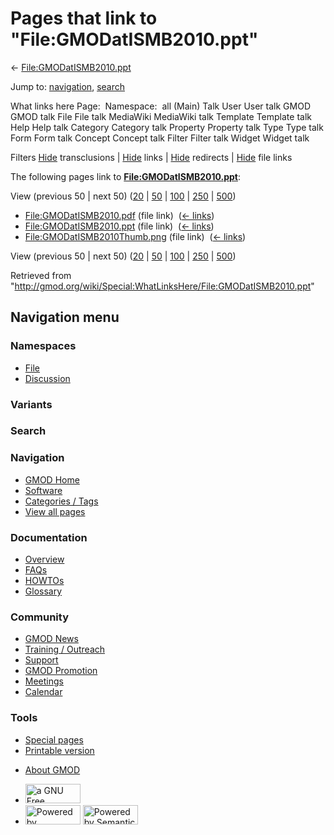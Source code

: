<div id="mw-page-base" class="noprint">

</div>

<div id="mw-head-base" class="noprint">

</div>

<div id="content" class="mw-body" role="main">

<span id="top"></span>

<div id="mw-js-message" style="display:none;">

</div>



# <span dir="auto">Pages that link to "File:GMODatISMB2010.ppt"</span>

<div id="bodyContent">

<div id="contentSub">

←
[File:GMODatISMB2010.ppt](/wiki/File:GMODatISMB2010.ppt "File:GMODatISMB2010.ppt")

</div>

<div id="jump-to-nav" class="mw-jump">

Jump to: [navigation](#mw-navigation), [search](#p-search)

</div>

<div id="mw-content-text">

What links here Page:  Namespace:  all (Main) Talk User User talk GMOD
GMOD talk File File talk MediaWiki MediaWiki talk Template Template talk
Help Help talk Category Category talk Property Property talk Type Type
talk Form Form talk Concept Concept talk Filter Filter talk Widget
Widget talk

Filters
[Hide](/mediawiki/index.php?title=Special:WhatLinksHere/File:GMODatISMB2010.ppt&hidetrans=1 "Special:WhatLinksHere/File:GMODatISMB2010.ppt")
transclusions \|
[Hide](/mediawiki/index.php?title=Special:WhatLinksHere/File:GMODatISMB2010.ppt&hidelinks=1 "Special:WhatLinksHere/File:GMODatISMB2010.ppt")
links \|
[Hide](/mediawiki/index.php?title=Special:WhatLinksHere/File:GMODatISMB2010.ppt&hideredirs=1 "Special:WhatLinksHere/File:GMODatISMB2010.ppt")
redirects \|
[Hide](/mediawiki/index.php?title=Special:WhatLinksHere/File:GMODatISMB2010.ppt&hideimages=1 "Special:WhatLinksHere/File:GMODatISMB2010.ppt")
file links

The following pages link to
**[File:GMODatISMB2010.ppt](/wiki/File:GMODatISMB2010.ppt "File:GMODatISMB2010.ppt")**:

View (previous 50 \| next 50)
([20](/mediawiki/index.php?title=Special:WhatLinksHere/File:GMODatISMB2010.ppt&limit=20 "Special:WhatLinksHere/File:GMODatISMB2010.ppt")
\|
[50](/mediawiki/index.php?title=Special:WhatLinksHere/File:GMODatISMB2010.ppt&limit=50 "Special:WhatLinksHere/File:GMODatISMB2010.ppt")
\|
[100](/mediawiki/index.php?title=Special:WhatLinksHere/File:GMODatISMB2010.ppt&limit=100 "Special:WhatLinksHere/File:GMODatISMB2010.ppt")
\|
[250](/mediawiki/index.php?title=Special:WhatLinksHere/File:GMODatISMB2010.ppt&limit=250 "Special:WhatLinksHere/File:GMODatISMB2010.ppt")
\|
[500](/mediawiki/index.php?title=Special:WhatLinksHere/File:GMODatISMB2010.ppt&limit=500 "Special:WhatLinksHere/File:GMODatISMB2010.ppt"))

- [File:GMODatISMB2010.pdf](/wiki/File:GMODatISMB2010.pdf "File:GMODatISMB2010.pdf")
  (file link) ‎ <span class="mw-whatlinkshere-tools">([←
  links](/mediawiki/index.php?title=Special:WhatLinksHere&target=File%3AGMODatISMB2010.pdf "Special:WhatLinksHere"))</span>
- [File:GMODatISMB2010.ppt](/wiki/File:GMODatISMB2010.ppt "File:GMODatISMB2010.ppt")
  (file link) ‎ <span class="mw-whatlinkshere-tools">([←
  links](/mediawiki/index.php?title=Special:WhatLinksHere&target=File%3AGMODatISMB2010.ppt "Special:WhatLinksHere"))</span>
- [File:GMODatISMB2010Thumb.png](/wiki/File:GMODatISMB2010Thumb.png "File:GMODatISMB2010Thumb.png")
  (file link) ‎ <span class="mw-whatlinkshere-tools">([←
  links](/mediawiki/index.php?title=Special:WhatLinksHere&target=File%3AGMODatISMB2010Thumb.png "Special:WhatLinksHere"))</span>

View (previous 50 \| next 50)
([20](/mediawiki/index.php?title=Special:WhatLinksHere/File:GMODatISMB2010.ppt&limit=20 "Special:WhatLinksHere/File:GMODatISMB2010.ppt")
\|
[50](/mediawiki/index.php?title=Special:WhatLinksHere/File:GMODatISMB2010.ppt&limit=50 "Special:WhatLinksHere/File:GMODatISMB2010.ppt")
\|
[100](/mediawiki/index.php?title=Special:WhatLinksHere/File:GMODatISMB2010.ppt&limit=100 "Special:WhatLinksHere/File:GMODatISMB2010.ppt")
\|
[250](/mediawiki/index.php?title=Special:WhatLinksHere/File:GMODatISMB2010.ppt&limit=250 "Special:WhatLinksHere/File:GMODatISMB2010.ppt")
\|
[500](/mediawiki/index.php?title=Special:WhatLinksHere/File:GMODatISMB2010.ppt&limit=500 "Special:WhatLinksHere/File:GMODatISMB2010.ppt"))

</div>

<div class="printfooter">

Retrieved from
"<http://gmod.org/wiki/Special:WhatLinksHere/File:GMODatISMB2010.ppt>"

</div>

<div id="catlinks" class="catlinks catlinks-allhidden">

</div>

<div class="visualClear">

</div>

</div>

</div>

<div id="mw-navigation">

## Navigation menu

<div id="mw-head">



<div id="left-navigation">

<div id="p-namespaces" class="vectorTabs" role="navigation"
aria-labelledby="p-namespaces-label">

### Namespaces

- <span id="ca-nstab-image"><a href="/wiki/File:GMODatISMB2010.ppt" accesskey="c"
  title="View the file page [c]">File</a></span>
- <span id="ca-talk"><a
  href="/mediawiki/index.php?title=File_talk:GMODatISMB2010.ppt&amp;action=edit&amp;redlink=1"
  accesskey="t"
  title="Discussion about the content page [t]">Discussion</a></span>

</div>

<div id="p-variants" class="vectorMenu emptyPortlet" role="navigation"
aria-labelledby="p-variants-label">

### 

### Variants[](#)

<div class="menu">

</div>

</div>

</div>

<div id="right-navigation">





</div>

<div id="p-search" role="search">

### Search

<div id="simpleSearch">

</div>

</div>

</div>

</div>

<div id="mw-panel">

<div id="p-logo" role="banner">

<a href="/wiki/Main_Page"
style="background-image: url(http://gmod.org/images/GMOD-cogs.png);"
title="Visit the main page"></a>

</div>

<div id="p-Navigation" class="portal" role="navigation"
aria-labelledby="p-Navigation-label">

### Navigation

<div class="body">

- <span id="n-GMOD-Home">[GMOD Home](/wiki/Main_Page)</span>
- <span id="n-Software">[Software](/wiki/GMOD_Components)</span>
- <span id="n-Categories-.2F-Tags">[Categories /
  Tags](/wiki/Categories)</span>
- <span id="n-View-all-pages">[View all
  pages](/wiki/Special:AllPages)</span>

</div>

</div>

<div id="p-Documentation" class="portal" role="navigation"
aria-labelledby="p-Documentation-label">

### Documentation

<div class="body">

- <span id="n-Overview">[Overview](/wiki/Overview)</span>
- <span id="n-FAQs">[FAQs](/wiki/Category:FAQ)</span>
- <span id="n-HOWTOs">[HOWTOs](/wiki/Category:HOWTO)</span>
- <span id="n-Glossary">[Glossary](/wiki/Glossary)</span>

</div>

</div>

<div id="p-Community" class="portal" role="navigation"
aria-labelledby="p-Community-label">

### Community

<div class="body">

- <span id="n-GMOD-News">[GMOD News](/wiki/GMOD_News)</span>
- <span id="n-Training-.2F-Outreach">[Training /
  Outreach](/wiki/Training_and_Outreach)</span>
- <span id="n-Support">[Support](/wiki/Support)</span>
- <span id="n-GMOD-Promotion">[GMOD
  Promotion](/wiki/GMOD_Promotion)</span>
- <span id="n-Meetings">[Meetings](/wiki/Meetings)</span>
- <span id="n-Calendar">[Calendar](/wiki/Calendar)</span>

</div>

</div>

<div id="p-tb" class="portal" role="navigation"
aria-labelledby="p-tb-label">

### Tools

<div class="body">

- <span id="t-specialpages"><a href="/wiki/Special:SpecialPages" accesskey="q"
  title="A list of all special pages [q]">Special pages</a></span>
- <span id="t-print"><a
  href="/mediawiki/index.php?title=Special:WhatLinksHere/File:GMODatISMB2010.ppt&amp;printable=yes"
  rel="alternate" accesskey="p"
  title="Printable version of this page [p]">Printable version</a></span>

</div>

</div>

</div>

</div>

<div id="footer" role="contentinfo">

- <span id="footer-places-about">[About
  GMOD](/wiki/GMOD:About "GMOD:About")</span>

<!-- -->

- <span id="footer-copyrightico">[<img src="http://www.gnu.org/graphics/gfdl-logo-small.png" width="88"
  height="31" alt="a GNU Free Documentation License" />](http://www.gnu.org/licenses/fdl-1.3.html)</span>
- <span id="footer-poweredbyico">[<img src="/mediawiki/skins/common/images/poweredby_mediawiki_88x31.png"
  width="88" height="31" alt="Powered by MediaWiki" />](//www.mediawiki.org/)
  [<img
  src="/mediawiki/extensions/SemanticMediaWiki/includes/../resources/images/smw_button.png"
  width="88" height="31" alt="Powered by Semantic MediaWiki" />](https://www.semantic-mediawiki.org/wiki/Semantic_MediaWiki)</span>

<div style="clear:both">

</div>

</div>
